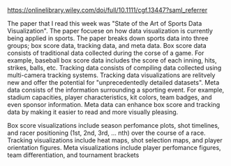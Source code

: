 https://onlinelibrary.wiley.com/doi/full/10.1111/cgf.13447?saml_referrer

The paper that I read this week was "State of the Art of Sports Data Visualization".
The paper focuese on how data visualization is currently being applied in sports.
The paper breaks down sports data into three groups; box score data, tracking data, and meta data.
Box score data consists of traditional data collected during the corse of a game.
For example, baseball box score data includes the score of each inning, hits, strikes, balls, etc.
Tracking data consists of compiling data collected using multi-camera tracking systems. 
Tracking data visualizations are relitvely new and offer the potential for "unprecedentedly detailed datasets".
Meta data consists of the information surrounding a sporting event.
For example, stadium capacities, player characteristics, kit colors, team badges, and even sponsor information.
Meta data can enhance box score and tracking data by making it easier to read and more visually pleasing.

Box score visualizations include season perfomance plots, shot timelines, and racer positioning (1st, 2nd, 3rd, ... nth) over the course of a race.
Tracking visualizations include heat maps, shot selection maps, and player orientation figures.
Meta visualizations include player perfomance figures, team differentiation, and tournament brackets
